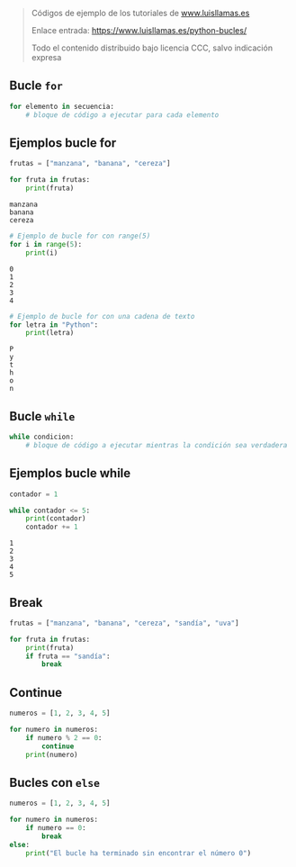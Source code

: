 > Códigos de ejemplo de los tutoriales de www.luisllamas.es
>
> Enlace entrada: https://www.luisllamas.es/python-bucles/
>
> Todo el contenido distribuido bajo licencia CCC, salvo indicación expresa

## Bucle `for`
```python
for elemento in secuencia:
    # bloque de código a ejecutar para cada elemento
```


## Ejemplos bucle for
```python
frutas = ["manzana", "banana", "cereza"]

for fruta in frutas:
    print(fruta)
```

```
manzana
banana
cereza
```

```python
# Ejemplo de bucle for con range(5)
for i in range(5):
    print(i)
```

```
0
1
2
3
4
```

```python
# Ejemplo de bucle for con una cadena de texto
for letra in "Python":
    print(letra)
```

```
P
y
t
h
o
n
```


## Bucle `while`
```python
while condicion:
    # bloque de código a ejecutar mientras la condición sea verdadera
```


## Ejemplos bucle while
```python
contador = 1

while contador <= 5:
    print(contador)
    contador += 1
```

```
1
2
3
4
5
```


## Break
```python
frutas = ["manzana", "banana", "cereza", "sandía", "uva"]

for fruta in frutas:
    print(fruta)
    if fruta == "sandía":
        break
```


## Continue
```python
numeros = [1, 2, 3, 4, 5]

for numero in numeros:
    if numero % 2 == 0:
        continue
    print(numero)
```


## Bucles con `else`
```python
numeros = [1, 2, 3, 4, 5]

for numero in numeros:
    if numero == 0:
        break
else:
    print("El bucle ha terminado sin encontrar el número 0")
```


